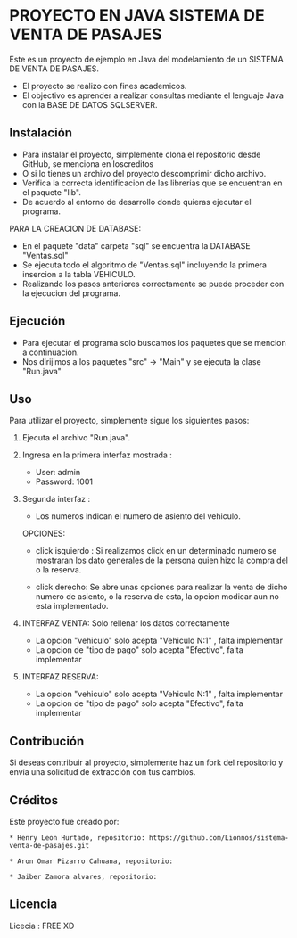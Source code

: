 # PROYECTO EN JAVA SISTEMA DE VENTA DE PASAJES

Este es un proyecto de ejemplo en Java del modelamiento de un SISTEMA DE VENTA DE PASAJES.

* El proyecto se realizo con fines academicos. 
* El objectivo es aprender a realizar consultas mediante el lenguaje Java con la BASE DE DATOS SQLSERVER.  

## Instalación

* Para instalar el proyecto, simplemente clona el repositorio desde GitHub, se menciona en loscreditos
* O si lo tienes un archivo del proyecto descomprimir dicho archivo.
* Verifica la correcta identificacion de las librerias que se encuentran en el paquete "lib".
* De acuerdo al entorno de desarrollo donde quieras ejecutar el programa.

PARA LA CREACION DE DATABASE:
* En el paquete "data" carpeta "sql" se encuentra la DATABASE "Ventas.sql"
* Se ejecuta todo el algoritmo de "Ventas.sql" incluyendo la primera insercion a la tabla VEHICULO. 
* Realizando los pasos anteriores correctamente se puede proceder con la ejecucion del programa.

## Ejecución

* Para ejecutar el programa solo buscamos los paquetes que se mencion a continuacion.
* Nos dirijimos a los paquetes "src" -> "Main" y se ejecuta la clase "Run.java"

## Uso

Para utilizar el proyecto, simplemente sigue los siguientes pasos:

1. Ejecuta el archivo "Run.java".

2. Ingresa en la primera interfaz mostrada :
    * User: admin
    * Password: 1001

3. Segunda interfaz :
    * Los numeros indican el numero de asiento del vehiculo.

    OPCIONES:

    * click isquierdo :
        Si realizamos click en un determinado numero se mostraran los dato generales 
        de la persona quien hizo la compra del o la reserva.

    * click derecho:
        Se abre unas opciones para realizar  la venta de dicho numero de asiento,
        o la reserva de esta, la opcion modicar aun no esta implementado.

4. INTERFAZ VENTA: Solo rellenar los datos correctamente
    * La opcion "vehiculo" solo acepta "Vehiculo N:1" , falta implementar
    * La opcion de "tipo de pago" solo acepta "Efectivo", falta implementar

5. INTERFAZ RESERVA:
    * La opcion "vehiculo" solo acepta "Vehiculo N:1" , falta implementar
    * La opcion de "tipo de pago" solo acepta "Efectivo", falta implementar

## Contribución

Si deseas contribuir al proyecto, simplemente haz un fork del repositorio y envía una solicitud de extracción con tus cambios.

## Créditos

Este proyecto fue creado por:

    * Henry Leon Hurtado, repositorio: https://github.com/Lionnos/sistema-venta-de-pasajes.git
    
    * Aron Omar Pizarro Cahuana, repositorio: 
    
    * Jaiber Zamora alvares, repositorio: 

## Licencia

Licecia : FREE XD
